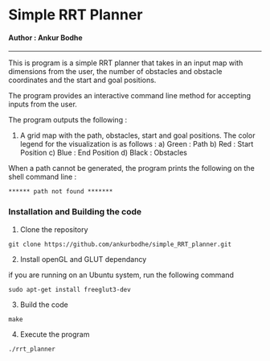 # Simple RRT Planner
#### Author : Ankur Bodhe

---

This is program is a simple RRT planner that takes in an input map with dimensions from the user, the number of obstacles and obstacle coordinates and the start and goal positions.

The program provides an interactive command line method for accepting inputs from the user.

The program outputs the following :

1) A grid map with the path, obstacles, start and goal positions. The color legend for the visualization is as follows :  a) Green : Path  b) Red   : Start Position  c) Blue  : End Position  d) Black : Obstacles

When a path cannot be generated, the program prints the following on the shell command line :
```
****** path not found *******
```


### Installation and Building the code 

1) Clone the repository 
```
git clone https://github.com/ankurbodhe/simple_RRT_planner.git
```
2) Install openGL and GLUT dependancy

if you are running on an Ubuntu system, run the following command
```
sudo apt-get install freeglut3-dev
```
3) Build the code
```
make
```
4) Execute the program
```
./rrt_planner
```